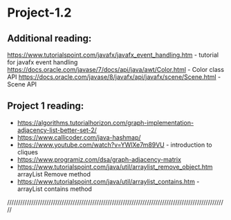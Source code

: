# Project-1.2




## Additional reading:
https://www.tutorialspoint.com/javafx/javafx_event_handling.htm - tutorial for javafx event handling
https://docs.oracle.com/javase/7/docs/api/java/awt/Color.html - Color class API
https://docs.oracle.com/javase/8/javafx/api/javafx/scene/Scene.html - Scene API


## Project 1 reading:
- https://algorithms.tutorialhorizon.com/graph-implementation-adjacency-list-better-set-2/
- https://www.callicoder.com/java-hashmap/
- https://www.youtube.com/watch?v=YWlXe7m89VU - introduction to cliques 
- https://www.programiz.com/dsa/graph-adjacency-matrix
- https://www.tutorialspoint.com/java/util/arraylist_remove_object.htm arrayList Remove method
- https://www.tutorialspoint.com/java/util/arraylist_contains.htm - arrayList contains method

/////////////////////////////////////////////////////////////////////////////////////////////////////
